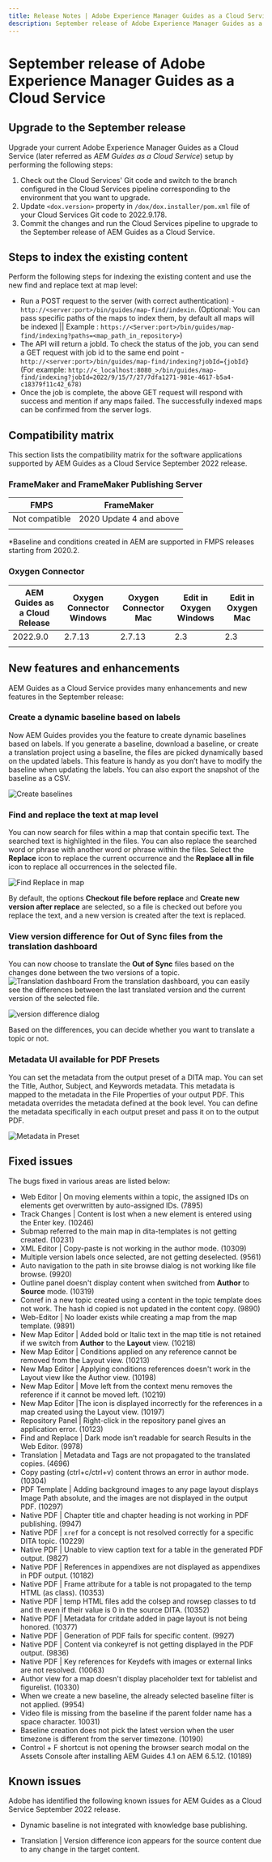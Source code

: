 ```yaml
---
title: Release Notes | Adobe Experience Manager Guides as a Cloud Service, September 2022 release
description: September release of Adobe Experience Manager Guides as a Cloud Service
---
```

# September release of Adobe Experience Manager Guides as a Cloud Service 

## Upgrade to the September release

Upgrade your current Adobe Experience Manager Guides as a Cloud Service (later referred as *AEM Guides as a Cloud Service*) setup by performing the following steps:
1. Check out the Cloud Services' Git code and switch to the branch configured in the Cloud Services pipeline corresponding to the environment that you want to upgrade.
2. Update `<dox.version>` property in `/dox/dox.installer/pom.xml` file of your Cloud Services Git code to 2022.9.178.
3. Commit the changes and run the Cloud Services pipeline to upgrade to the September release of AEM Guides as a Cloud Service.

## Steps to index the existing content 

Perform the following steps for indexing the existing content and use the new find and replace text at map level:
* Run a POST request to the server (with correct authentication) - `http://<server:port>/bin/guides/map-find/indexin`. 
(Optional: You can pass specific paths of the maps to index them, by default all maps will be indexed ||  Example :   `https://<Server:port>/bin/guides/map-find/indexing?paths=<map_path_in_repository>`)
* The API will return a jobId. To check the status of the job, you can send a GET request with job id to the same end point - `http://<server:port>/bin/guides/map-find/indexing?jobId={jobId}` 
(For example: `http://<_localhost:8080_>/bin/guides/map-find/indexing?jobId=2022/9/15/7/27/7dfa1271-981e-4617-b5a4-c18379f11c42_678)`
* Once the job is complete, the above GET request will respond with success and mention if any maps failed. The successfully indexed maps can be confirmed from the server logs.


## Compatibility matrix

This section lists the compatibility matrix for the software applications supported by AEM Guides as a Cloud Service September 2022 release. 

### FrameMaker and FrameMaker Publishing Server

| FMPS | FrameMaker |
| --- | --- |
| Not compatible | 2020 Update 4 and above |
| | |

*Baseline and conditions created in AEM are supported in FMPS releases starting from 2020.2.

### Oxygen Connector

| AEM Guides as a Cloud Release | Oxygen Connector Windows | Oxygen Connector Mac | Edit in Oxygen Windows | Edit in Oxygen Mac | 
| --- | --- | --- | --- | --- |
| 2022.9.0 | 2.7.13 | 2.7.13 | 2.3 | 2.3 | 
|  |  |  |  |


## New features and enhancements

AEM Guides as a Cloud Service provides many enhancements and new features in the September release:


### Create a dynamic baseline based on labels

Now AEM Guides provides you the feature to create dynamic baselines based on labels. If you generate a baseline, download a baseline, or create a translation project using a baseline, the files are picked dynamically based on the updated labels. This feature is handy as you don’t have to modify the baseline when updating the labels. 
You can also export the snapshot of the baseline as a  CSV.

![Create baselines](assets/dynamic-baseline.png)

### Find and replace the text at map level

You can now search for files within a map that contain specific text. The searched text is highlighted in the files. You can also replace the searched word or phrase with another word or phrase within the files. 
Select the **Replace** icon to replace the current occurrence and the **Replace all in file** icon to replace all occurrences in the selected file.

![Find Replace in map](assets/map-find-replace.png)

By default, the options **Checkout file before replace** and **Create new version after replace** are selected, so a file is checked out before you replace the text, and a new version is created after the text is replaced.

### View version difference for Out of Sync files from the translation dashboard

You can now choose to translate the **Out of Sync** files based on the changes done between the two versions of a topic.  
![Translation dashboard](assets/translation-version-diff.png)
From the translation dashboard, you can easily see the differences between the last translated version and the current version of the selected file. 

![version difference dialog](assets/version-diff.png)

Based on the differences, you can decide whether you want to translate a topic or not.

### Metadata UI available for PDF Presets  

You can set the metadata from the output preset of a DITA map. You can set the Title, Author, Subject, and Keywords metadata. This metadata is mapped to the metadata in the File Properties of your output PDF. 
This metadata overrides the metadata defined at the book level. You can define the metadata specifically in each output preset and pass it on to the output PDF.  

![Metadata in Preset](assets/preset-metadata.png)


## Fixed issues

The bugs fixed in various areas are listed below:

* Web Editor | On moving elements within a topic, the assigned IDs on elements get overwritten by auto-assigned IDs. (7895)
* Track Changes | Content is lost when a new element is entered using the Enter key. (10246)
* Submap referred to the main map in dita-templates is not getting created. (10231)
* XML Editor | Copy-paste is not working in the author mode. (10309)
* Multiple version labels once selected, are not getting deselected. (9561)
* Auto navigation to the path in site browse dialog is not working like file browse. (9920)
* Outline panel doesn't display content when switched from **Author** to **Source** mode. (10319)
* Conref in a new topic created using a content in the topic template does not work. The hash id copied is not updated in the content copy. (9890)
* Web-Editor | No loader exists while creating a map from the map template. (9891)
* New Map Editor | Added bold or Italic text in the map title is not retained if we switch from **Author** to the **Layout** view. (10218)
* New Map Editor | Conditions applied on any reference cannot be removed from the Layout view. (10213)
* New Map Editor | Applying conditions references doesn't work in the Layout view like the Author view. (10198)
* New Map Editor | Move left from the context menu removes the reference if it cannot be moved left. (10219)
* New Map Editor |The icon is displayed incorrectly for the references in a map created using the Layout view. (10197)
* Repository Panel | Right-click in  the repository panel gives an application error. (10123)
* Find and Replace | Dark mode isn’t readable for search Results in the Web Editor. (9978)
* Translation | Metadata and Tags are not propagated to the translated copies. (4696)
* Copy pasting (ctrl+c/ctrl+v) content throws an error in author mode. (10304)
* PDF Template | Adding background images to any page layout displays Image Path absolute, and the images are not displayed in the output PDF. (10297)
* Native PDF | Chapter title and chapter heading is not working in PDF publishing. (9947)
* Native PDF | `xref` for a concept is not resolved correctly for a specific DITA topic. (10229)
* Native PDF | Unable to view caption text for a table in the generated PDF output. (9827)
* Native PDF | References in appendixes are not displayed as appendixes in PDF output. (10182)
* Native PDF | Frame attribute for a table is not propagated to the temp HTML (as class). (10353)
* Native PDF | temp HTML files add the colsep and rowsep classes to td and th even if their value is 0 in the source DITA. (10352)
* Native PDF |  Metadata for critdate added in page layout is not being honored. (10377)
* Native PDF |  Generation of PDF fails for specific content. (9927)
* Native PDF | Content via conkeyref is not getting displayed in the PDF output. (9836)
* Native PDF | Key references for Keydefs with images or external links are not resolved. (10063)
* Author view for a map doesn't display placeholder text for tablelist and figurelist. (10330)
* When we create a new baseline,  the already selected baseline filter is not applied. (9954)
* Video file is missing from the baseline if the parent folder name has a space character. 10031)
* Baseline creation does not pick the latest version when the user timezone is different from the server timezone. (10190)
* Control + F shortcut is not opening the browser search modal on the Assets Console after installing AEM Guides 4.1 on AEM 6.5.12. (10189)


## Known issues

Adobe has identified the following known issues for AEM Guides as a Cloud Service September 2022 release.


* Dynamic baseline is not integrated with knowledge base publishing. 

* Translation | Version difference icon appears for the source content due to any change in the target content. 
